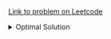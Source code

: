 [Link to problem on Leetcode](https://leetcode.com/problems/minimum-distance-between-bst-nodes/)


<details><summary>Optimal Solution</summary>

Optimal Solution: TC = `O(N)`, SC = `O(H) `

- We can use the idea of problem [173 Binary Search Tree Iterator](https://leetcode.com/problems/binary-search-tree-iterator/) to avoid O(N) space. 
- The idea is that inorder traversal results in sorted array and hence the minimum difference will always be between 2 adjacent elements of the in-order traversal of the BST. 
- Hence, we use the BST iterator's next() property and check for difference between every adjacent nodes. 


Runtime: `8 ms`, faster than `20.75%`<br>
Memory Usage: `9.6 MB`, less than `99.16%`<br>


<details><summary>Clean Code</summary>

![](https://github.com/archishmanghos/code-images/blob/master/Leetcode/783.png)

</details>

</details>